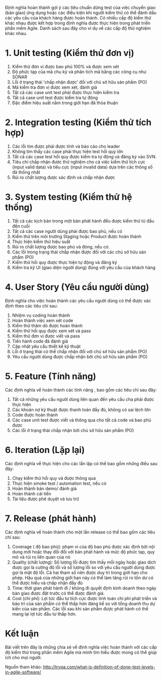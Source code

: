 Định nghĩa hoàn thành gợi ý các tiêu chuẩn dừng test của việc chuyển giao (bàn giao) ứng dụng hoặc các điều kiện khi người kiểm thử có thể đánh dấu các yêu cầu của khách hàng được hoàn thành. Có nhiều cấp độ kiểm thử khác nhau được kết hợp trong định nghĩa được thực hiện trong phát triển phần mềm Agile. Danh sách sau đây cho ví dụ về các cấp độ thử nghiệm khác nhau.
# 1. Unit testing (Kiểm thử đơn vị)
1. Kiểm thử đơn vị được bao phủ 100% và được xem xét
2. Độ phức tạp của mã chu kỳ và phân tích mã bằng các công cụ như SONAR
3. Lỗi ở trạng thái 'chấp nhận được' đối với chủ sở hữu sản phẩm (PO)
4. Mã kiểm tra đơn vị được xem xét, đánh giá
5. Tất cả các case unit test phải được thực hiện kiểm tra
6. Tất cả case unit test được kiểm tra tự động
7. Đặc điểm hiệu suất nằm trong giới hạn đã thỏa thuận
# 2. Integration testing (Kiểm thử tích hợp)
1. Các lỗi tìm được phải được tính và báo cáo cho leader
2. Không tìm thấy các case phải thực hiện test hồi quy lớn
3. Tất cả các case test hồi quy được kiểm tra tự động và đăng ký vào SVN.
4. Tiêu chí chấp nhận được thử nghiệm cho cả việc kiểm thử tích cực (input valid data) và tiêu cực (input invalid data) dựa trên các thông số đã thống nhất
5. Rủi ro chất lượng được xác định và chấp nhận được
# 3. System testing (Kiểm thử hệ thống)
1. Tất cả các kịch bản trong một bản phát hành đều được kiểm thử từ đầu đến cuối
2. Tất cả các case người dùng phải được bao phủ, nếu có
3. Kiểm thử trên môi trường Staging hoặc Product được hoàn thành
4. Thực hiện kiểm thử hiệu suất
5. Rủi ro chất lượng được bao phủ và đóng, nếu có.
6. Các lỗi trong trạng thái chấp nhận được đối với các chủ sở hữu sản phẩm (PO)
7. Kiểm thử hồi quy được thực hiện tự động và đăng ký
8. Kiểm tra kỹ UI (giao diện người dùng) đúng với yêu cầu của khách hàng
# 4. User Story (Yêu cầu người dùng)
Định nghĩa cho việc hoàn thành các yêu cầu người dùng có thể được xác định theo các tiêu chí sau:
1. Nhiệm vụ coding hoàn thành
2. Hoàn thành việc xem xét code
3. Kiểm thử thăm dò được hoàn thành
4. Kiểm thử hồi quy được xem xét và pass
5. Kiểm thử đơn vị được viết và pass
6. Tiến hành code đã đánh giá
7. Cập nhật yêu cầu thiết kế kỹ thuật 
8. Lỗi ở trạng thái có thể chấp nhận đối với chủ sở hữu sản phẩm (PO)
9. Yêu cầu người dùng được chấp nhận bởi chủ sở hữu sản phẩm (PO)
# 5. Feature (Tính năng)
Các định nghĩa về hoàn thành các tính năng , bao gồm các tiêu chí sau đây:
1. Tất cả những yêu cầu người dùng liên quan đến yêu cầu cha phải được thực hiện
2. Các khoản nợ kỹ thuật được thanh toán đầy đủ, không có sai lệch lớn
3. Code được hoàn thành
4. Các case unit test được viết và thông qua cho tất cả code và bao phủ được
5. Các lỗi ở trạng thái chấp nhận bởi chủ sở hữu sản phẩm (PO)
# 6. Iteration (Lặp lại)
Các định nghĩa về thực hiện cho các lần lặp có thể bao gồm những điều sau đây:
1. Chạy kiểm thử hồi quy và được thông qua
2. Thực hiện smoke test / automation test, nếu có
3. Hoàn thành bản demo/ đánh giá
4. Hoàn thành cải tiến 
5. Tài liệu được phê duyệt và lưu trữ
# 7. Release (phát hành)
Các định nghĩa về hoàn thành cho một lần release có thể bao gồm các tiêu chí sau:
1. Coverage ( độ bao phủ): phạm vi của độ bao phủ được xác định bởi nội dung mới hoặc thay đổi đối với bản phát hành và mức độ phức tạp, quy mô và rủi ro liên quan của nó
2. Quality (chất lượng): Số lượng lỗi được tìm thấy mỗi ngày hoặc giao dịch được gọi là cường độ lỗi và số lượng lỗi so với yêu cầu người dùng được gọi là mật độ lỗi. Cả hai tham số nên được duy trì trong giới hạn cho phép. Hậu quả của những giới hạn này có thể làm tăng rủi ro tồn dư có thể được hiểu và chấp nhận đầy đủ
3. Time: thời gian phát hành đi / không đi quyết định kinh doanh theo ngày bàn giao được đặt trước có thể được đánh giá.
4. Cost (chi phí): Lợi tức đầu tư tích cực được tính toán chi phí phát triển và bảo trì của sản phẩm có thể thấp hơn đáng kể so với tổng doanh thu dự kiến của sản phẩm. Các lỗi sau khi sản phẩm được phát hành có thể mang lại lợi tức đầu tư thấp hơn.
# Kết luận
Bài viết trên đây là những chia sẻ về định nghĩa việc hoàn thành với các cấp độ kiểm thử trong phần mềm Agile mà mình tìm hiểu được mong có thể giúp ích cho mọi người.

Nguồn tham khảo: http://tryqa.com/what-is-definition-of-done-test-levels-in-agile-software/